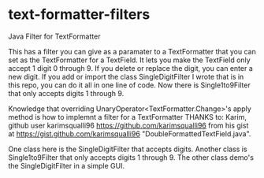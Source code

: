 # text-formatter-filters
Java Filter for TextFormatter

This has a filter you can give as a paramater to a TextFormatter that you can 
set as the TextFormatter for a TextField.  It lets you make the TextField 
only accept 1 digit 0 through 9.  If you delete or replace the digit, you can 
enter a new digit.  If you add or import the class SingleDigitFilter I wrote 
that is in this repo, you can do it all in one line of code.
Now there is Single1to9Filter that only accepts digits 1 through 9.

Knowledge that overriding UnaryOperator<TextFormatter.Change>'s 
apply method is how to implemnt a filter for a TextFormatter
THANKS to:
Karim, github user karimsqualli96
https://github.com/karimsqualli96
from his gist at
https://gist.github.com/karimsqualli96
"DoubleFormattedTextField.java".

One class here is the SingleDigitFilter that accepts digits.
Another class is Single1to9Filter that only accepts digits 1 through 9.
The other class demo's the SingleDigitFilter in a simple GUI.
